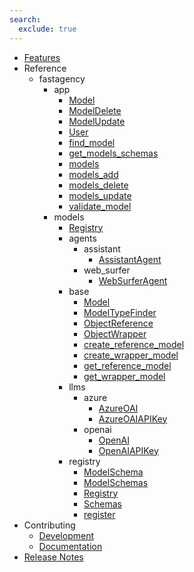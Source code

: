 ```yaml
---
search:
  exclude: true
---
```

- [Features](fastagency.md)
- Reference
    - fastagency
        - app
            - [Model](api/fastagency/app/Model.md)
            - [ModelDelete](api/fastagency/app/ModelDelete.md)
            - [ModelUpdate](api/fastagency/app/ModelUpdate.md)
            - [User](api/fastagency/app/User.md)
            - [find_model](api/fastagency/app/find_model.md)
            - [get_models_schemas](api/fastagency/app/get_models_schemas.md)
            - [models](api/fastagency/app/models.md)
            - [models_add](api/fastagency/app/models_add.md)
            - [models_delete](api/fastagency/app/models_delete.md)
            - [models_update](api/fastagency/app/models_update.md)
            - [validate_model](api/fastagency/app/validate_model.md)
        - models
            - [Registry](api/fastagency/models/Registry.md)
            - agents
                - assistant
                    - [AssistantAgent](api/fastagency/models/agents/assistant/AssistantAgent.md)
                - web_surfer
                    - [WebSurferAgent](api/fastagency/models/agents/web_surfer/WebSurferAgent.md)
            - base
                - [Model](api/fastagency/models/base/Model.md)
                - [ModelTypeFinder](api/fastagency/models/base/ModelTypeFinder.md)
                - [ObjectReference](api/fastagency/models/base/ObjectReference.md)
                - [ObjectWrapper](api/fastagency/models/base/ObjectWrapper.md)
                - [create_reference_model](api/fastagency/models/base/create_reference_model.md)
                - [create_wrapper_model](api/fastagency/models/base/create_wrapper_model.md)
                - [get_reference_model](api/fastagency/models/base/get_reference_model.md)
                - [get_wrapper_model](api/fastagency/models/base/get_wrapper_model.md)
            - llms
                - azure
                    - [AzureOAI](api/fastagency/models/llms/azure/AzureOAI.md)
                    - [AzureOAIAPIKey](api/fastagency/models/llms/azure/AzureOAIAPIKey.md)
                - openai
                    - [OpenAI](api/fastagency/models/llms/openai/OpenAI.md)
                    - [OpenAIAPIKey](api/fastagency/models/llms/openai/OpenAIAPIKey.md)
            - registry
                - [ModelSchema](api/fastagency/models/registry/ModelSchema.md)
                - [ModelSchemas](api/fastagency/models/registry/ModelSchemas.md)
                - [Registry](api/fastagency/models/registry/Registry.md)
                - [Schemas](api/fastagency/models/registry/Schemas.md)
                - [register](api/fastagency/models/registry/register.md)
- Contributing
    - [Development](getting-started/contributing/CONTRIBUTING.md)
    - [Documentation](getting-started/contributing/docs.md)
- [Release Notes](release.md)